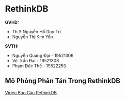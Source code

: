 # RethinkDB

**GVHD:** 
- Th.S Nguyễn Hồ Duy Tri
- Nguyễn Thị Kim Yến

**SVTH:**
- Nguyễn Quang Đại - 19521306
- Võ Trần Đại - 19521308
- Phạm Đức Thể - 19522253

## Mô Phỏng Phân Tán Trong RethinkDB

[Video Báo Cáo RethinkDB](https://youtu.be/FKVnZStrMbE)
